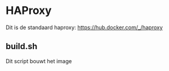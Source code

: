 HAProxy
========

Dit is de standaard haproxy: https://hub.docker.com/_/haproxy

build.sh
--------

Dit script bouwt het image

